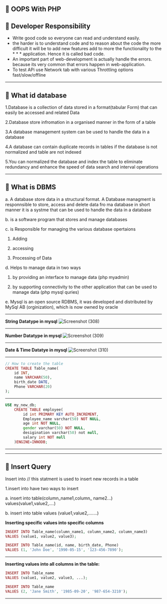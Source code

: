 ## 📔 OOPS With PHP

## 📘 Developer Responsibility
* Write good code so everyone can read and understand easily.
* the harder is to understand code and to reason about the code the more difficult it will be to add new features add to more the functionality to the * * * application. Hence it is called bad code.
* An important part of web-development is actually handle the errors. because its very common that errors happen in web-application.
* To test APi use Network tab with various Throttling options fast/slow/offline
---
## 📘 What id database

1.Database is a collection of data stored in a format(tabular Form) that can easily be accessed and related Data

2.Database store infromation in a organised manner in the form of a table 

3.A database management system can be used to handle the data in a database 

4.A database can contain duplicate records in tables if the database is not normalized and table are not indexed 

5.You can normalized the database and index the table to eliminate redundancy and enhance the speed of data search and interval operations 

---
## 📘 What is DBMS
a. A database store data in a structural format. A Database managment is responnsible to store, access and delete data fro ma database in short manner it is 	a systme that can be used to handle the data in 
a database 

b. is a software program that stores and manage databases 

c. is Responsible for managing the various database opertaions 

 1. Adding 
	
 2. accessing 

 3. Processing of Data

d. Helps to manage data in two ways 

 1. by providing an interface to manage data (php myadmin)

 2. by supporting connectivity to the other application that can be used to manage data (php mysql quries) 	
	
e. Mysql is an open source RDBMS, it was developed and distributed by MySql AB (orginization), which is now owned by oracle 	

***
**String Datatype in mysql**
 ![Screenshot (308)](https://github.com/amandavid0032/Web-Development/assets/86879390/7ef7edd8-130b-4c9f-9c29-cc5d9e69a5a4)
***
**Number Datatype  in mysql**
![Screenshot (309)](https://github.com/amandavid0032/Web-Development/assets/86879390/a634ce60-20a1-45a8-8a44-ef6f1ac11b09)
***
**Date & Time Datatye in mysql**
![Screenshot (310)](https://github.com/amandavid0032/Web-Development/assets/86879390/c1844faf-5e68-45d6-9030-de9800759630)
***
```php
// How to create the table
CREATE TABLE Table_name(
    id INT,
    name VARCHAR(50),
    birth_date DATE,
    Phone VARCHAR(20)
);
```
***
```php
USE my_new_db;
	CREATE TABLE employee(
		id int PRIMARY KEY AUTO_INCREMENT,
		Employee_name varchar(50) NOT NULL,    
		age int NOT NULL,
		gender varchar(50) NOT NULL,
		desigination varchar(50) not null,
		salary int NOT null
	)ENGINE=INNODB;
```
***
---
## 📘 Insert Query
Insert into 	// this statment is used to insert new records in a table 
	
1.insert into have two ways to insert 
	
a. insert into table(column_name1,column_ name2...) values(value1,value2,....)	
	
b. insert into table values (value1,value2,.......)

**Inserting specific values into specific columns**
```php
INSERT INTO Table_name(column_name1, column_name2, column_name3) 
VALUES (value1, value2, value3);

INSERT INTO Table_name(id, name, birth_date, Phone) 
VALUES (1, 'John Doe', '1990-05-15', '123-456-7890');
```
***
**Inserting values into all columns in the table:**
```php
INSERT INTO Table_name 
VALUES (value1, value2, value3, ...);

INSERT INTO Table_name 
VALUES (2, 'Jane Smith', '1985-09-20', '987-654-3210');

```
---
